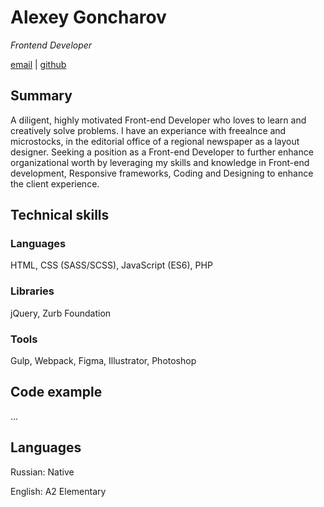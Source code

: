 # Alexey Goncharov
*Frontend Developer*

[email](emailaddress) | [github](githublink)

## Summary

A diligent, highly motivated Front-end Developer who loves to learn and creatively solve problems. I have an experiance with freealnce and microstocks, in the editorial office of a regional newspaper as a layout designer. Seeking a position as a Front-end Developer to further enhance organizational worth by leveraging my skills and knowledge in Front-end development, Responsive frameworks, Coding and Designing to enhance the client experience.

##  Technical skills

### Languages
HTML, CSS (SASS/SCSS), JavaScript (ES6), PHP

### Libraries
jQuery, Zurb Foundation

### Tools
Gulp, Webpack, Figma, Illustrator, Photoshop

## Code example

...

## Languages

Russian: Native

English: A2 Elementary